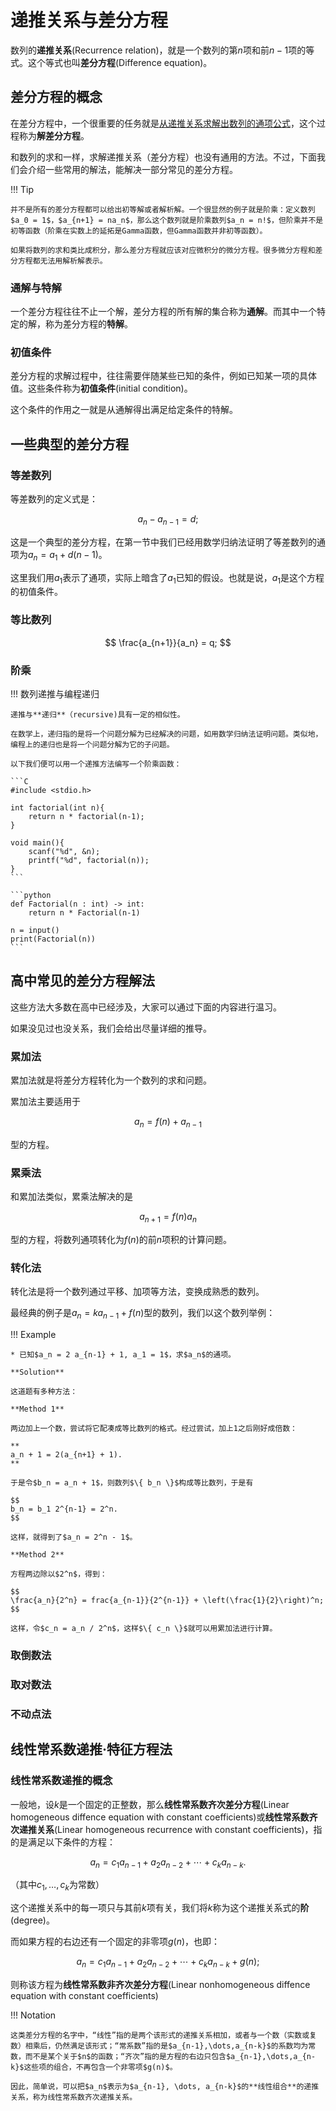 # 递推关系与差分方程

数列的**递推关系**(Recurrence relation)，就是一个数列的第$n$项和前$n-1$项的等式。这个等式也叫**差分方程**(Difference equation)。

## 差分方程的概念

在差分方程中，一个很重要的任务就是<u>从递推关系求解出数列的通项公式</u>，这个过程称为**解差分方程**。

和数列的求和一样，求解递推关系（差分方程）也没有通用的方法。不过，下面我们会介绍一些常用的解法，能解决一部分常见的差分方程。

!!! Tip

    并不是所有的差分方程都可以给出初等解或者解析解。一个很显然的例子就是阶乘：定义数列$a_0 = 1$，$a_{n+1} = na_n$，那么这个数列就是阶乘数列$a_n = n!$，但阶乘并不是初等函数（阶乘在实数上的延拓是Gamma函数，但Gamma函数并非初等函数）。

    如果将数列的求和类比成积分，那么差分方程就应该对应微积分的微分方程。很多微分方程和差分方程都无法用解析解表示。

### 通解与特解

一个差分方程往往不止一个解，差分方程的所有解的集合称为**通解**。而其中一个特定的解，称为差分方程的**特解**。

### 初值条件

差分方程的求解过程中，往往需要伴随某些已知的条件，例如已知某一项的具体值。这些条件称为**初值条件**(initial condition)。

这个条件的作用之一就是从通解得出满足给定条件的特解。

## 一些典型的差分方程    
    
### 等差数列

等差数列的定义式是：

$$
a_n - a_{n-1} = d;
$$

这是一个典型的差分方程，在第一节中我们已经用数学归纳法证明了等差数列的通项为$a_n = a_1 + d(n-1)$。

这里我们用$a_1$表示了通项，实际上暗含了$a_1$已知的假设。也就是说，$a_1$是这个方程的初值条件。

### 等比数列

$$
\frac{a_{n+1}}{a_n} = q;
$$

### 阶乘

!!! 数列递推与编程递归

    递推与**递归**（recursive)具有一定的相似性。
    
    在数学上，递归指的是将一个问题分解为已经解决的问题，如用数学归纳法证明问题。类似地，编程上的递归也是将一个问题分解为它的子问题。

    以下我们便可以用一个递推方法编写一个阶乘函数：

    ```C
    #include <stdio.h>

    int factorial(int n){
        return n * factorial(n-1);
    }
    
    void main(){
        scanf("%d", &n);
        printf("%d", factorial(n));
    }
    ```

    ```python
    def Factorial(n : int) -> int:
        return n * Factorial(n-1)
    
    n = input()
    print(Factorial(n))
    ```

## 高中常见的差分方程解法

这些方法大多数在高中已经涉及，大家可以通过下面的内容进行温习。

如果没见过也没关系，我们会给出尽量详细的推导。

### 累加法

累加法就是将差分方程转化为一个数列的求和问题。

累加法主要适用于

$$
a_n = f(n) + a_{n-1} 
$$

型的方程。

### 累乘法

和累加法类似，累乘法解决的是

$$
{a_{n+1}} = f(n) a_n
$$

型的方程，将数列通项转化为$f(n)$的前$n$项积的计算问题。

### 转化法

转化法是将一个数列通过平移、加项等方法，变换成熟悉的数列。

最经典的例子是$a_n = k a_{n-1} + f(n)$型的数列，我们以这个数列举例：

!!! Example

    * 已知$a_n = 2 a_{n-1} + 1, a_1 = 1$，求$a_n$的通项。

    **Solution**

    这道题有多种方法：

    **Method 1**

    两边加上一个数，尝试将它配凑成等比数列的格式。经过尝试，加上1之后刚好成倍数：

    **
    a_n + 1 = 2(a_{n+1} + 1).
    **

    于是令$b_n = a_n + 1$，则数列$\{ b_n \}$构成等比数列，于是有

    $$
    b_n = b_1 2^{n-1} = 2^n.
    $$

    这样，就得到了$a_n = 2^n - 1$。

    **Method 2**

    方程两边除以$2^n$，得到：

    $$
    \frac{a_n}{2^n} = frac{a_{n-1}}{2^{n-1}} + \left(\frac{1}{2}\right)^n;
    $$

    这样，令$c_n = a_n / 2^n$，这样$\{ c_n \}$就可以用累加法进行计算。

### 取倒数法

### 取对数法

### 不动点法

## 线性常系数递推·特征方程法

### 线性常系数递推的概念

一般地，设$k$是一个固定的正整数，那么**线性常系数齐次差分方程**(Linear homogeneous diffence equation with constant coefficients)或**线性常系数齐次递推关系**(Linear homogeneous recurrence with constant coefficients)，指的是满足以下条件的方程：

$$
a_n = c_1 a_{n-1} + a_2 a_{n-2} + \cdots + c_k a_{n-k}.
$$

（其中$c_1, \dots, c_k$为常数）

这个递推关系中的每一项只与其前$k$项有关，我们将$k$称为这个递推关系式的**阶**(degree)。

而如果方程的右边还有一个固定的非零项$g(n)$，也即：

$$
a_n = c_1 a_{n-1} + a_2 a_{n-2} + \cdots + c_k a_{n-k} + g(n);
$$

则称该方程为**线性常系数非齐次差分方程**(Linear nonhomogeneous diffence equation with constant coefficients)

!!! Notation

    这类差分方程的名字中，“线性”指的是两个该形式的递推关系相加，或者与一个数（实数或复数）相乘后，仍然满足该形式；“常系数”指的是$a_{n-1},\dots,a_{n-k}$的系数均为常数，而不是某个关于$n$的函数；“齐次”指的是方程的右边只包含$a_{n-1},\dots,a_{n-k}$这些项的组合，不再包含一个非零项$g(n)$。

    因此，简单说，可以把$a_n$表示为$a_{n-1}, \dots, a_{n-k}$的**线性组合**的递推关系，称为线性常系数齐次递推关系。